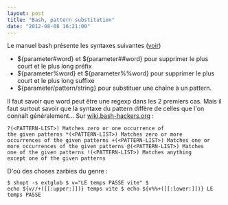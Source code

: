 ```yaml
---
layout: post
title: "Bash, pattern substitution"
date: "2012-08-08 16:21:00"
---
```

Le manuel bash présente les syntaxes suivantes ([voir](http://tldp.org/LDP/abs/html/string-manipulation.html))  

- ${parameter#word} et ${parameter##word} pour supprimer le plus court et le plus long préfix
- ${parameter%word} et ${parameter%%word} pour supprimer le plus court et le plus long suffixe
- ${parameter/pattern/string} pour substituer une chaîne à un pattern. 

Il faut savoir que word peut être une regexp dans les 2 premiers cas.  Mais il faut surtout savoir que la syntaxe du pattern diffère de celles que l'on connaît généralement...  Sur [wiki.bash-hackers.org](http://wiki.bash-hackers.org/syntax/pattern) :  <code><pre>?(&lt;PATTERN-LIST&gt;) Matches zero or one occurrence of the given patterns
*(&lt;PATTERN-LIST&gt;) Matches zero or more occurrences of the given patterns
+(&lt;PATTERN-LIST&gt;) Matches one or more occurrences of the given patterns
@(&lt;PATTERN-LIST&gt;) Matches one of the given patterns
!(&lt;PATTERN-LIST&gt;) Matches anything except one of the given patterns
</pre></code>  D'où des choses zarbies du genre :  <code><pre>$ shopt -s extglob
$ v="LE temps PASSE vite"
$ echo ${v//+([[:upper:]])} 
temps vite
$ echo ${v%%+([[:lower:]])} 
LE temps PASSE
</pre></code> <script src="https://pastebin.com/embed_js/KJjpzEHF"></script><div style="height: 0; overflow: hidden;">pattern</div>
